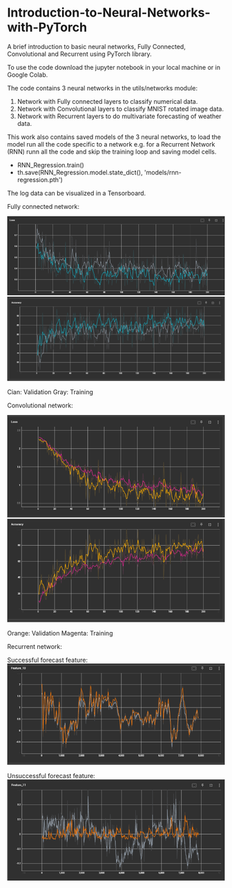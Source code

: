 # Introduction-to-Neural-Networks-with-PyTorch
A brief introduction to basic neural networks, Fully Connected, Convolutional and Recurrent using PyTorch library.

To use the code download the jupyter notebook in your local machine or in Google Colab.

The code contains 3 neural networks in the utils/networks module:
1. Network with Fully connected layers to classify numerical data.
2. Network with Convolutional layers to classify MNIST rotated image data.
3. Network with Recurrent layers to do multivariate forecasting of weather data.

This work also contains saved models of the 3 neural networks, to load the model run all the code specific to a network e.g. for a Recurrent Network (RNN) runn all the code and skip the training loop and saving model cells.
- RNN_Regression.train()
- th.save(RNN_Regression.model.state_dict(), 'models/rnn-regression.pth')

The log data can be visualized in a Tensorboard.

Fully connected network:

![Alt text](https://github.com/vcadillog/Introduction-to-Neural-Networks-with-PyTorch/blob/main/images/DNN_loss.png)
![Alt text](https://github.com/vcadillog/Introduction-to-Neural-Networks-with-PyTorch/blob/main/images/DNN_acc.png)

Cian: Validation 
Gray: Training 

Convolutional network:

![Alt text](https://github.com/vcadillog/Introduction-to-Neural-Networks-with-PyTorch/blob/main/images/CNN_loss.png)
![Alt text](https://github.com/vcadillog/Introduction-to-Neural-Networks-with-PyTorch/blob/main/images/CNN_acc.png)

Orange: Validation
Magenta: Training

Recurrent network:

Successful forecast feature:
![Alt text](https://github.com/vcadillog/Introduction-to-Neural-Networks-with-PyTorch/blob/main/images/RNN_f10.png)

Unsuccessful forecast feature:
![Alt text](https://github.com/vcadillog/Introduction-to-Neural-Networks-with-PyTorch/blob/main/images/RNN_f11.png)
 
